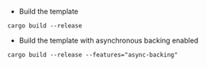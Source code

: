 * Build the template

```
cargo build --release
```

* Build the template with asynchronous backing enabled

```
cargo build --release --features="async-backing"
```
